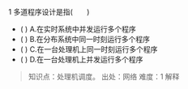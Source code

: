 1
多道程序设计是指(　　)
- ( ) A.在实时系统中并发运行多个程序 
- ( ) B.在分布系统中同一时刻运行多个程序 
- ( ) C.在一台处理机上同一时刻运行多个程序 
- ( ) D.在一台处理机上并发运行多个程序

> 知识点：处理机调度。
> 出处：网络
> 难度：1
> 解释
